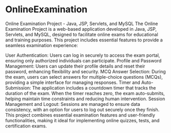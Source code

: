 # OnlineExamination
Online Examination Project - Java, JSP, Servlets, and MySQL
The Online Examination Project is a web-based application developed in Java, JSP, Servlets, and MySQL, designed to facilitate online exams for educational and training purposes. This project includes essential features to provide a seamless examination experience:

User Authentication: Users can log in securely to access the exam portal, ensuring only authorized individuals can participate.
Profile and Password Management: Users can update their profile details and reset their password, enhancing flexibility and security.
MCQ Answer Selection: During the exam, users can select answers for multiple-choice questions (MCQs), providing a simple interface for managing responses.
Timer and Auto-Submission: The application includes a countdown timer that tracks the duration of the exam. When the timer reaches zero, the exam auto-submits, helping maintain time constraints and reducing human intervention.
Session Management and Logout: Sessions are managed to ensure data consistency, with an option for users to log out securely once they finish.
This project combines essential examination features and user-friendly functionalities, making it ideal for implementing online quizzes, tests, and certification exams.
